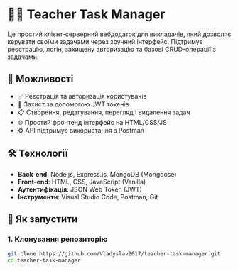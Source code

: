 # 🧑‍🏫 Teacher Task Manager

Це простий клієнт-серверний вебдодаток для викладачів, який дозволяє керувати своїми задачами через зручний інтерфейс. Підтримує реєстрацію, логін, захищену авторизацію та базові CRUD-операції з задачами.

## 📌 Можливості

- ✅ Реєстрація та авторизація користувачів
- 🔐 Захист за допомогою JWT токенів
- 📋 Створення, редагування, перегляд і видалення задач
- 🌐 Простий фронтенд інтерфейс на HTML/CSS/JS
- ⚙️ API підтримує використання з Postman

## 🛠️ Технології

- **Back-end**: Node.js, Express.js, MongoDB (Mongoose)
- **Front-end**: HTML, CSS, JavaScript (Vanilla)
- **Аутентифікація**: JSON Web Token (JWT)
- **Інструменти**: Visual Studio Code, Postman, Git

## 🚀 Як запустити

### 1. Клонування репозиторію

```bash
git clone https://github.com/Vladyslav2017/teacher-task-manager.git
cd teacher-task-manager
